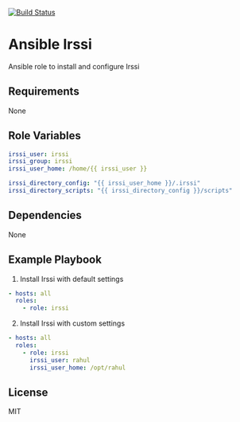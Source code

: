 [![Build Status](https://travis-ci.org/rahul0705/ansible-irssi.svg?branch=develop)](https://travis-ci.org/rahul0705/ansible-irssi)

Ansible Irssi
=========

Ansible role to install and configure Irssi

Requirements
------------

None

Role Variables
--------------

```yaml
irssi_user: irssi
irssi_group: irssi
irssi_user_home: /home/{{ irssi_user }}

irssi_directory_config: "{{ irssi_user_home }}/.irssi"
irssi_directory_scripts: "{{ irssi_directory_config }}/scripts"
```

Dependencies
------------

None

Example Playbook
----------------

1) Install Irssi with default settings

```yaml
- hosts: all
  roles:
    - role: irssi
```

2) Install Irssi with custom settings

```yaml
- hosts: all
  roles:
    - role: irssi
      irssi_user: rahul
      irssi_user_home: /opt/rahul
```

License
-------

MIT
